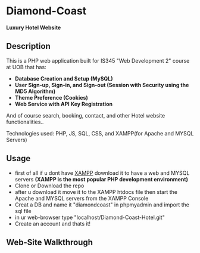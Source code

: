 # Diamond-Coast
**Luxury Hotel Website**

## Description

This is a PHP web application built for IS345 "Web Development 2" course at UOB that has:
-  **Database Creation and Setup (MySQL)**
-  **User Sign-up, Sign-in, and Sign-out (Session with Security using the MD5 Algorithm)**
-  **Theme Preference (Cookies)**
-  **Web Service with API Key Registration**

  And of course search, booking, contact, and other Hotel website functionalities..

  Technologies used: PHP, JS, SQL, CSS, and XAMPP(for Apache and MYSQL Servers) 

  ## Usage

  - first of all if u dont have [XAMPP](https://www.apachefriends.org/download.html) download it to have a web and MYSQL servers **(XAMPP is the most popular PHP development environment)**
  - Clone or Download the repo
  - after u download it move it to the XAMPP htdocs file then start the Apache and MYSQL servers from the XAMPP Console
  - Creat a DB and name it "diamondcoast" in phpmyadmin and import the sql file
  - in ur web-browser type "localhost/Diamond-Coast-Hotel.git"
  - Create an account and thats it!

 ## Web-Site Walkthrough

 

 
